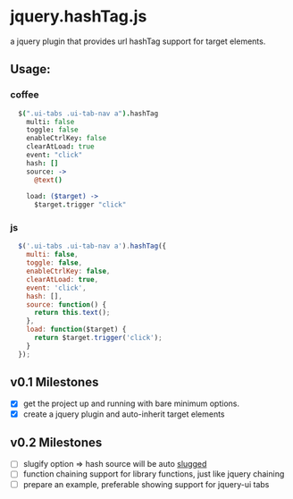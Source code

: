# jquery.hashTag.js

a jquery plugin that provides url hashTag support for target elements.

## Usage:

### coffee
```coffeescript
  $(".ui-tabs .ui-tab-nav a").hashTag
    multi: false
    toggle: false
    enableCtrlKey: false
    clearAtLoad: true
    event: "click"
    hash: []
    source: ->
      @text()
  
    load: ($target) ->
      $target.trigger "click"
```
### js
```javascript
  $('.ui-tabs .ui-tab-nav a').hashTag({
    multi: false,
    toggle: false,
    enableCtrlKey: false,
    clearAtLoad: true,
    event: 'click',
    hash: [],
    source: function() {
      return this.text();
    },
    load: function($target) {
      return $target.trigger('click');
    }
  });
```
## v0.1 Milestones
- [x] get the project up and running with bare minimum options.
- [x] create a jquery plugin and auto-inherit target elements

## v0.2 Milestones
- [ ] slugify option => hash source will be auto [slugged](http://stackoverflow.com/questions/427102/what-is-a-slug-in-django)
- [ ] function chaining support for library functions, just like jquery chaining
- [ ] prepare an example, preferable showing support for jquery-ui tabs